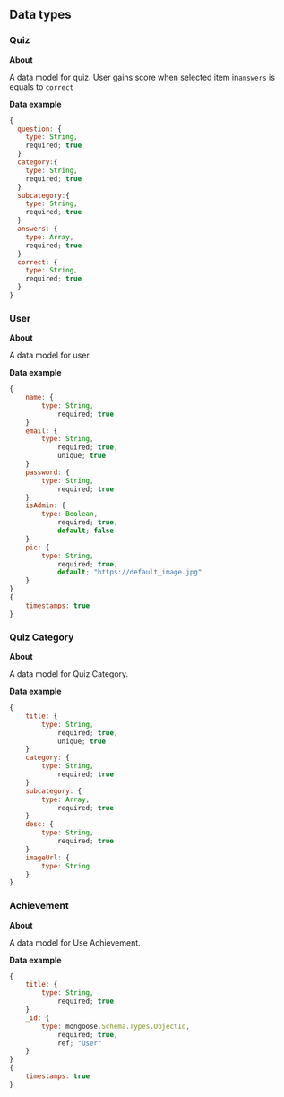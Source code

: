 ## Data types

### Quiz

**About**

A data model for quiz.
User gains score when selected item in`answers` is equals to `correct`

**Data example**
```javascript
{
  question: {
    type: String,
    required; true
  }
  category:{
    type: String,
    required; true
  }
  subcategory:{
    type: String,
    required; true
  }
  answers: {
    type: Array,
    required; true
  }
  correct: {
    type: String,
    required; true
  }
}
```

### User

**About**

A data model for user.

**Data example**
```javascript
{
    name: {
        type: String, 
            required; true
    }
    email: {
        type: String,
            required; true,
            unique; true
    }
    password: {
        type: String,
            required; true
    }
    isAdmin: {
        type: Boolean,
            required; true,
            default; false
    }
    pic: {
        type: String,
            required; true,
            default; "https://default_image.jpg"
    }
}
{
    timestamps: true
}
```

### Quiz Category

**About**

A data model for Quiz Category.

**Data example**
```javascript
{
    title: {
        type: String,
            required; true,
            unique; true
    }
    category: {
        type: String,
            required; true
    }
    subcategory: {
        type: Array,
            required; true
    }
    desc: {
        type: String,
            required; true
    }
    imageUrl: {
        type: String
    }
}
```

### Achievement

**About**

A data model for Use Achievement.

**Data example**
```javascript
{
    title: {
        type: String,
            required; true
    }
    _id: {
        type: mongoose.Schema.Types.ObjectId,
            required; true,
            ref; "User"
    }
}
{
    timestamps: true
}
```